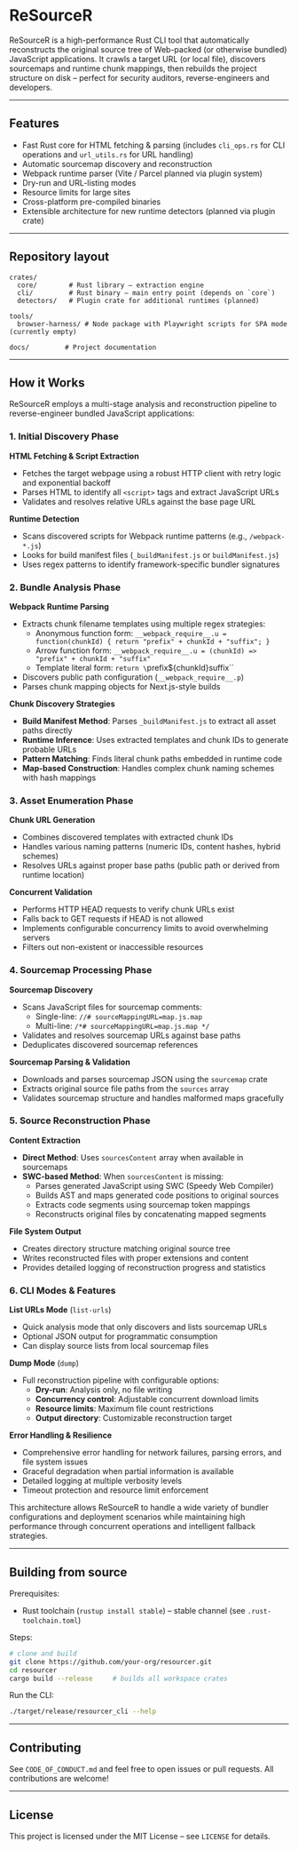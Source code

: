 # ReSourceR

ReSourceR is a high-performance Rust CLI tool that automatically reconstructs the original source tree of Web-packed (or otherwise bundled) JavaScript applications.  It crawls a target URL (or local file), discovers sourcemaps and runtime chunk mappings, then rebuilds the project structure on disk – perfect for security auditors, reverse-engineers and developers.

---

## Features

* Fast Rust core for HTML fetching & parsing (includes `cli_ops.rs` for CLI operations and `url_utils.rs` for URL handling)
* Automatic sourcemap discovery and reconstruction
* Webpack runtime parser (Vite / Parcel planned via plugin system)
* Dry-run and URL-listing modes
* Resource limits for large sites
* Cross-platform pre-compiled binaries
* Extensible architecture for new runtime detectors (planned via plugin crate)

---

## Repository layout

```
crates/
  core/        # Rust library – extraction engine
  cli/         # Rust binary – main entry point (depends on `core`)
  detectors/   # Plugin crate for additional runtimes (planned)

tools/
  browser-harness/ # Node package with Playwright scripts for SPA mode (currently empty)

docs/         # Project documentation
```

---

## How it Works

ReSourceR employs a multi-stage analysis and reconstruction pipeline to reverse-engineer bundled JavaScript applications:

### 1. Initial Discovery Phase

**HTML Fetching & Script Extraction**
- Fetches the target webpage using a robust HTTP client with retry logic and exponential backoff
- Parses HTML to identify all `<script>` tags and extract JavaScript URLs
- Validates and resolves relative URLs against the base page URL

**Runtime Detection**
- Scans discovered scripts for Webpack runtime patterns (e.g., `/webpack-*.js`)
- Looks for build manifest files (`_buildManifest.js` or `buildManifest.js`)
- Uses regex patterns to identify framework-specific bundler signatures

### 2. Bundle Analysis Phase

**Webpack Runtime Parsing**
- Extracts chunk filename templates using multiple regex strategies:
  - Anonymous function form: `__webpack_require__.u = function(chunkId) { return "prefix" + chunkId + "suffix"; }`
  - Arrow function form: `__webpack_require__.u = (chunkId) => "prefix" + chunkId + "suffix"`
  - Template literal form: `return \`prefix${chunkId}suffix\``
- Discovers public path configuration (`__webpack_require__.p`)
- Parses chunk mapping objects for Next.js-style builds

**Chunk Discovery Strategies**
- **Build Manifest Method**: Parses `_buildManifest.js` to extract all asset paths directly
- **Runtime Inference**: Uses extracted templates and chunk IDs to generate probable URLs
- **Pattern Matching**: Finds literal chunk paths embedded in runtime code
- **Map-based Construction**: Handles complex chunk naming schemes with hash mappings

### 3. Asset Enumeration Phase

**Chunk URL Generation**
- Combines discovered templates with extracted chunk IDs
- Handles various naming patterns (numeric IDs, content hashes, hybrid schemes)
- Resolves URLs against proper base paths (public path or derived from runtime location)

**Concurrent Validation**
- Performs HTTP HEAD requests to verify chunk URLs exist
- Falls back to GET requests if HEAD is not allowed
- Implements configurable concurrency limits to avoid overwhelming servers
- Filters out non-existent or inaccessible resources

### 4. Sourcemap Processing Phase

**Sourcemap Discovery**
- Scans JavaScript files for sourcemap comments:
  - Single-line: `//# sourceMappingURL=map.js.map`
  - Multi-line: `/*# sourceMappingURL=map.js.map */`
- Validates and resolves sourcemap URLs against base paths
- Deduplicates discovered sourcemap references

**Sourcemap Parsing & Validation**
- Downloads and parses sourcemap JSON using the `sourcemap` crate
- Extracts original source file paths from the `sources` array
- Validates sourcemap structure and handles malformed maps gracefully

### 5. Source Reconstruction Phase

**Content Extraction**
- **Direct Method**: Uses `sourcesContent` array when available in sourcemaps
- **SWC-based Method**: When `sourcesContent` is missing:
  - Parses generated JavaScript using SWC (Speedy Web Compiler)
  - Builds AST and maps generated code positions to original sources
  - Extracts code segments using sourcemap token mappings
  - Reconstructs original files by concatenating mapped segments

**File System Output**
- Creates directory structure matching original source tree
- Writes reconstructed files with proper extensions and content
- Provides detailed logging of reconstruction progress and statistics

### 6. CLI Modes & Features

**List URLs Mode** (`list-urls`)
- Quick analysis mode that only discovers and lists sourcemap URLs
- Optional JSON output for programmatic consumption
- Can display source lists from local sourcemap files

**Dump Mode** (`dump`)
- Full reconstruction pipeline with configurable options:
  - **Dry-run**: Analysis only, no file writing
  - **Concurrency control**: Adjustable concurrent download limits
  - **Resource limits**: Maximum file count restrictions
  - **Output directory**: Customizable reconstruction target

**Error Handling & Resilience**
- Comprehensive error handling for network failures, parsing errors, and file system issues
- Graceful degradation when partial information is available
- Detailed logging at multiple verbosity levels
- Timeout protection and resource limit enforcement

This architecture allows ReSourceR to handle a wide variety of bundler configurations and deployment scenarios while maintaining high performance through concurrent operations and intelligent fallback strategies.

---

## Building from source

Prerequisites:

* Rust toolchain (`rustup install stable`) – stable channel (see `.rust-toolchain.toml`)

Steps:

```bash
# clone and build
git clone https://github.com/your-org/resourcer.git
cd resourcer
cargo build --release     # builds all workspace crates
```

Run the CLI:
```bash
./target/release/resourcer_cli --help
```

---

## Contributing

See `CODE_OF_CONDUCT.md` and feel free to open issues or pull requests.  All contributions are welcome!

---

## License

This project is licensed under the MIT License – see `LICENSE` for details. 